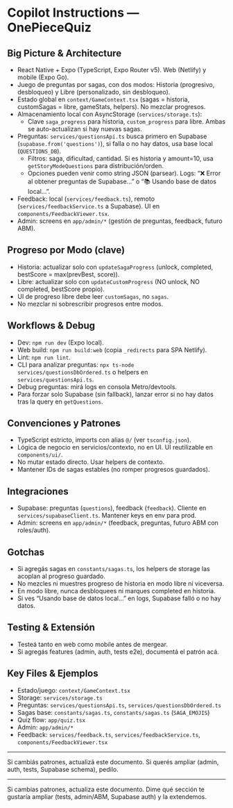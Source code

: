 

# Copilot Instructions — OnePieceQuiz

## Big Picture & Architecture
- React Native + Expo (TypeScript, Expo Router v5). Web (Netlify) y mobile (Expo Go).
- Juego de preguntas por sagas, con dos modos: Historia (progresivo, desbloqueo) y Libre (personalizado, sin desbloqueo).
- Estado global en `context/GameContext.tsx` (sagas = historia, customSagas = libre, gameStats, helpers). No mezclar progresos.
- Almacenamiento local con AsyncStorage (`services/storage.ts`):
  - Clave `saga_progress` para historia, `custom_progress` para libre. Ambas se auto-actualizan si hay nuevas sagas.
- Preguntas: `services/questionsApi.ts` busca primero en Supabase (`supabase.from('questions')`), si falla o no hay datos, usa base local (`QUESTIONS_DB`).
  - Filtros: saga, dificultad, cantidad. Si es historia y amount=10, usa `getStoryModeQuestions` para distribución/orden.
  - Opciones pueden venir como string JSON (parsear). Logs: “❌ Error al obtener preguntas de Supabase...” o “📚 Usando base de datos local...”.
- Feedback: local (`services/feedback.ts`), remoto (`services/feedbackService.ts` a Supabase). UI en `components/FeedbackViewer.tsx`.
- Admin: screens en `app/admin/*` (gestión de preguntas, feedback, futuro ABM).

## Progreso por Modo (clave)
- Historia: actualizar solo con `updateSagaProgress` (unlock, completed, bestScore = max(prevBest, score)).
- Libre: actualizar solo con `updateCustomProgress` (NO unlock, NO completed, bestScore propio).
- UI de progreso libre debe leer `customSagas`, no `sagas`.
- No mezclar ni sobrescribir progresos entre modos.

## Workflows & Debug
- Dev: `npm run dev` (Expo local).
- Web build: `npm run build:web` (copia `_redirects` para SPA Netlify).
- Lint: `npm run lint`.
- CLI para analizar preguntas: `npx ts-node services/questionsDbOrdered.ts` o helpers en `services/questionsApi.ts`.
- Debug preguntas: mirá logs en consola Metro/devtools.
- Para forzar solo Supabase (sin fallback), lanzar error si no hay datos tras la query en `getQuestions`.

## Convenciones y Patrones
- TypeScript estricto, imports con alias `@/` (ver `tsconfig.json`).
- Lógica de negocio en servicios/contexto, no en UI. UI reutilizable en `components/ui/`.
- No mutar estado directo. Usar helpers de contexto.
- Mantener IDs de sagas estables (no romper progresos guardados).

## Integraciones
- Supabase: preguntas (`questions`), feedback (`feedback`). Cliente en `services/supabaseClient.ts`. Mantener keys en env para prod.
- Admin: screens en `app/admin/*` (feedback, preguntas, futuro ABM con roles/auth).

## Gotchas
- Si agregás sagas en `constants/sagas.ts`, los helpers de storage las acoplan al progreso guardado.
- No mezcles ni muestres progreso de historia en modo libre ni viceversa.
- En modo libre, nunca desbloquees ni marques completed en historia.
- Si ves “Usando base de datos local…” en logs, Supabase falló o no hay datos.

## Testing & Extensión
- Testeá tanto en web como mobile antes de mergear.
- Si agregás features (admin, auth, tests e2e), documentá el patrón acá.

## Key Files & Ejemplos
- Estado/juego: `context/GameContext.tsx`
- Storage: `services/storage.ts`
- Preguntas: `services/questionsApi.ts`, `services/questionsDbOrdered.ts`
- Sagas base: `constants/sagas.ts`, `constants/sagas.ts` (`SAGA_EMOJIS`)
- Quiz flow: `app/quiz.tsx`
- Admin: `app/admin/*`
- Feedback: `services/feedback.ts`, `services/feedbackService.ts`, `components/FeedbackViewer.tsx`

---
Si cambiás patrones, actualizá este documento. Si querés ampliar (admin, auth, tests, Supabase schema), pedilo.

---
Si cambias patrones, actualiza este documento. Dime qué sección te gustaría ampliar (tests, admin/ABM, Supabase auth) y la extendemos.
